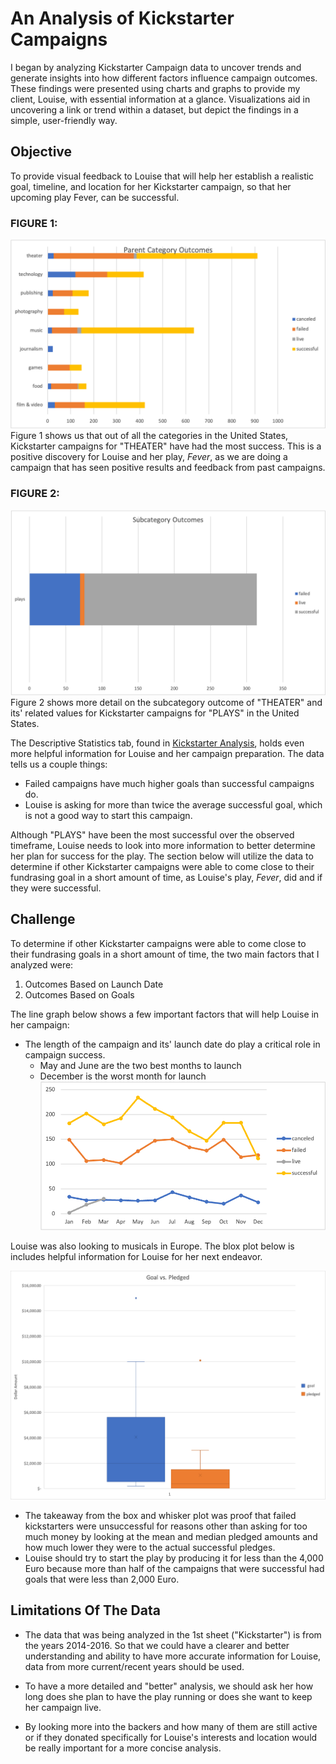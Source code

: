 # An Analysis of Kickstarter Campaigns
I began by analyzing Kickstarter Campaign data to uncover trends and generate insights into how different factors influence campaign outcomes. These findings were presented using charts and graphs to provide my client, Louise, with essential information at a glance. Visualizations aid in uncovering a link or trend within a dataset, but depict the findings in a simple, user-friendly way.

## Objective
To provide visual feedback to Louise that will help her establish a realistic goal, timeline, and location for her Kickstarter campaign, so that her upcoming play Fever, can be successful.
### FIGURE 1:
![Figure 1. All Category Outcomes-United States](https://github.com/skaram16/kickstarter_analysis/blob/main/Parent%20Category%20Comparisions.png)
Figure 1 shows us that out of all the categories in the United States, Kickstarter campaigns for "THEATER" have had the most success. This is a positive discovery for Louise and her play, *Fever*, as we are doing a campaign that has seen positive results and feedback from past campaigns.
### FIGURE 2:
![Figure 2. Subcategory Outcomes-United States](https://github.com/skaram16/kickstarter_analysis/blob/main/Subcategory%20Outcomes.png)
Figure 2 shows more detail on the subcategory outcome of "THEATER" and its' related values for Kickstarter campaigns for "PLAYS" in the United States.

The Descriptive Statistics tab, found in [Kickstarter Analysis](https://github.com/skaram16/kickstarter_analysis/blob/main/Kickstarter.xlsx), holds even more helpful information for Louise and her campaign preparation. The data tells us a couple things:
- Failed campaigns have much higher goals than successful campaigns do.
- Louise is asking for more than twice the average successful goal, which is not a good way to start this campaign.

Although "PLAYS" have been the most successful over the observed timeframe, Louise needs to look into more information to better determine her plan for success for the play. The section below will utilize the data to determine if other Kickstarter campaigns were able to come close to their fundrasing goal in a short amount of time, as Louise's play, *Fever*, did and if they were successful.


## Challenge

To determine if other Kickstarter campaigns were able to come close to their fundrasing goals in a short amount of time, the two main factors that I analyzed were:

  1. Outcomes Based on Launch Date
  2. Outcomes Based on Goals
  
The line graph below shows a few important factors that will help Louise in her campaign: 
  * The length of the campaign and its' launch date do play a critical role in campaign success.
    - May and June are the two best months to launch
    - December is the worst month for launch
![Outcomes Based on Launch Date](https://github.com/skaram16/kickstarter_analysis/blob/main/Outcomes%20Based%20on%20Launch%20Date.png)

Louise was also looking to musicals in Europe. The blox plot below is includes helpful information for Louise for her next endeavor. 

![Great Britain Musical Outcomes](https://github.com/skaram16/kickstarter_analysis/blob/main/BoxandWhiskerPlot.png) 

 * The takeaway from the box and whisker plot was proof that failed kickstarters were unsuccessful for reasons other than asking for too much money by looking at the mean and median pledged amounts and how much lower they were to the actual successful pledges.
 * Louise should try to start the play by producing it for less than the 4,000 Euro because more than half of the campaigns that were successful had goals that were less than 2,000 Euro.



## Limitations Of The Data

  * The data that was being analyzed in the 1st sheet ("Kickstarter") is from the years 2014-2016. So that we could have a clearer and better understanding and ability to have more accurate information for Louise, data from more current/recent years should be used.

  *  To have a more detailed and "better" analysis, we should ask her how long does she plan to have the play running or does she want to keep her campaign live.

  *  By looking more into the backers and how many of them are still active or if they donated specifically for Louise's interests and location would be really important for a more concise analysis. 
  
